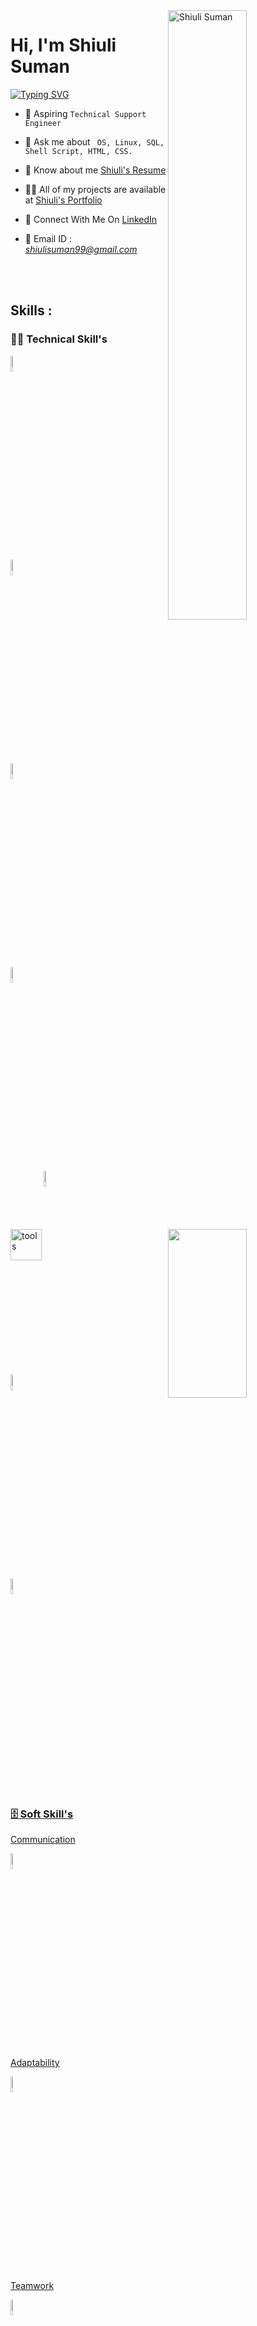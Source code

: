 <img width=50% align=right  title="Shiuli Suman"  src="https://capsule-render.vercel.app/api?type=waving&color=gradient&customColorList=6,11,20&height=150&section=header&text=🔰&fontSize=40&fontColor=fff&animation=twinkling&fontAlignY=32"/>
<h1>Hi, I'm Shiuli Suman</h1>
<p>
<a href="https://git.io/typing-svg"><img src="https://readme-typing-svg.demolab.com?font=Fira+Code&size=24&duration=4000&pause=1000&color=F70000&background=FFFFFF00&width=700&height=51&lines=Technical+Support+Engineer" alt="Typing SVG" /></a>
</p>

<div>

  <img src="https://media3.giphy.com/media/1yT7hkOx52d4vQWX05/giphy.gif?cid=ecf05e471haxvoiwwdff2yvak91v8ilmxoakxj8apdato6f5&rid=giphy.gif&ct=g"  width = "50%" height= "270" align = "right"> 
 

- 💎  Aspiring `Technical Support Engineer`

- 💬 Ask me about ` OS, Linux, SQL, Shell Script, HTML, CSS.`

- 📄 Know about me <a href="https://drive.google.com/file/d/1UgGM7mT0UfWmxwaZ3iicYPK6glQkwH77/view?usp=share_link ">Shiuli's Resume</a>

- 👨‍💻 All of my projects are available at <a href="https://github.com/Shiuli-suman/Shiuli-suman.github.io">Shiuli's Portfolio</a>

- 📮 Connect With Me On <a href="https://www.linkedin.com/in/shiuli-suman-b378b8247/">LinkedIn</a>


- 📨 Email ID : *shiulisuman99@gmail.com*

</div>

 </br> </br>

 <!-- -------------------------------------------------------    Middle Section  ----------------------------------------------------------------------- -->
 
 <img align="left" width="50" alt="tools" src="https://camo.githubusercontent.com/beb64ff21c883e318e4f5db5231c2ba4175705bea1c9249e82a41ab375db4f75/68747470733a2f2f6d65646961322e67697068792e636f6d2f6d656469612f51737347456d706b79454f684243623765312f67697068792e6769663f6369643d656366303565343761306e336769316266716e74716d6f62386739616964316f796a327772336473336d67373030626c267269643d67697068792e676966"/>

 ## Skills : 

 ### 👨‍💻 Technical Skill's
 

<code><a href="#"><img width="8%" src="https://cdn-icons-png.flaticon.com/128/2172/2172832.png"></code> 


<code><a href="#"><img width="8%" src="https://cdn-icons-png.flaticon.com/128/6124/6124995.png"></code>


<code><a href="#"><img width="8%" src="https://cdn-icons-png.flaticon.com/128/9544/9544010.png"></code>


<code><a href="#"><img width="8%" src="https://encrypted-tbn0.gstatic.com/images?q=tbn:ANd9GcRxUM1nvIPqgPottxav1_OitE3aK5FvIKCDOQ&usqp=CAU"></code>


<code><a href="#"><img width="8%" src="https://cdn-icons-png.flaticon.com/128/919/919827.png"></code>


<code><a href="#"><img width="8%" src="https://cdn-icons-png.flaticon.com/128/5968/5968242.png"></code>


<code><a href="#"><img width="8%" src="https://cdn-icons-png.flaticon.com/128/1199/1199124.png"></code>


</br>
  
### 🗄️ Soft Skill's



<p>Communication</p>

<code><img width="8%" src="https://cdn-icons-png.flaticon.com/128/4486/4486525.png"></code>
<p>Adaptability</p>

<code><img width="8%" src="https://cdn-icons-png.flaticon.com/128/5371/5371115.png"></code>
<p>Teamwork</p>

<code><img width="8%" src="https://cdn-icons-png.flaticon.com/128/1389/1389173.png"></code>
<p>Creative Thinking</p>

<code><img width="8%" src="https://cdn-icons-png.flaticon.com/128/5201/5201809.png"></code>
<p>Interpersonal Skills</p>


</br>
